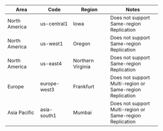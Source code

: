 | Area          | Code         | Region            | Notes                                          |
| ------------- | ------------ | ----------------- | ---------------------------------------------- |
| North America | us-central1  | Iowa              | Does not support<br /> Same-region Replication |
| North America | us-west1     | Oregon            | Does not support<br /> Same-region Replication |
| North America | us-east4     | Northern Virginia | Does not support<br /> Same-region Replication |
| Europe        | europe-west3 | Frankfurt         | Does not support<br /> Multi-region or <br />Same-region Replication |
| Asia Pacific  | asia-south1  | Mumbai            | Does not support<br /> Multi-region or <br /> Same-region Replication |
